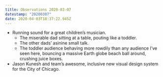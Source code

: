 ```yaml
---
title: Observations 2020-03-07
datestamp: "20200307"
date: 2020-04-03T18:37:22.945Z
---
```

- Running sound for a great children’s musician.
	- The miserable dad sitting at a table, pouting like a toddler.
	- The other dads’ asinine small talk.
	- The toddler audience behaving more rowdily than any audience I’ve seen here, bouncing a massive Earth globe beach ball around, crushing juice boxes.
- Jason Kunesh and team’s awesome, inclusive new visual design system for the City of Chicago.
